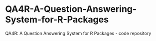 # QA4R-A-Question-Answering-System-for-R-Packages
QA4R: A Question Answering System for R Packages - code repository
